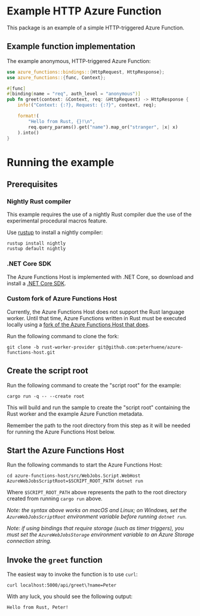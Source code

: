 # Example HTTP Azure Function

This package is an example of a simple HTTP-triggered Azure Function.

## Example function implementation

The example anonymous, HTTP-triggered Azure Function:

```rust
use azure_functions::bindings::{HttpRequest, HttpResponse};
use azure_functions::{func, Context};

#[func]
#[binding(name = "req", auth_level = "anonymous")]
pub fn greet(context: &Context, req: &HttpRequest) -> HttpResponse {
    info!("Context: {:?}, Request: {:?}", context, req);

    format!(
        "Hello from Rust, {}!\n",
        req.query_params().get("name").map_or("stranger", |x| x)
    ).into()
}
```

# Running the example

## Prerequisites

### Nightly Rust compiler

This example requires the use of a nightly Rust compiler due the use of the experimental procedural macros feature.

Use [rustup](https://github.com/rust-lang-nursery/rustup.rs) to install a nightly compiler:

```
rustup install nightly
rustup default nightly
```

### .NET Core SDK

The Azure Functions Host is implemented with .NET Core, so download and install a [.NET Core SDK](https://www.microsoft.com/net/download).

### Custom fork of Azure Functions Host

Currently, the Azure Functions Host does not support the Rust language worker.  Until that time, Azure Functions written in Rust must be executed locally using a [fork of the Azure Functions Host that does](https://github.com/peterhuene/azure-functions-host/tree/rust-worker-provider).

Run the following command to clone the fork:

```
git clone -b rust-worker-provider git@github.com:peterhuene/azure-functions-host.git
```

## Create the script root

Run the following command to create the "script root" for the example:

```
cargo run -q -- --create root
```

This will build and run the sample to create the "script root" containing the Rust worker and the example Azure Function metadata.

Remember the path to the root directory from this step as it will be needed for running the Azure Functions Host below.

## Start the Azure Functions Host

Run the following commands to start the Azure Functions Host:

```
cd azure-functions-host/src/WebJobs.Script.WebHost
AzureWebJobsScriptRoot=$SCRIPT_ROOT_PATH dotnet run
```

Where `$SCRIPT_ROOT_PATH` above represents the path to the root directory created from running `cargo run` above.

_Note: the syntax above works on macOS and Linux; on Windows, set the `AzureWebJobsScriptRoot` environment variable before running `dotnet run`._

_Note: if using bindings that require storage (such as timer triggers), you must set the `AzureWebJobsStorage` environment variable to an Azure Storage connection string._

## Invoke the `greet` function

The easiest way to invoke the function is to use `curl`:

```
curl localhost:5000/api/greet\?name=Peter
```

With any luck, you should see the following output:

```
Hello from Rust, Peter!
```
